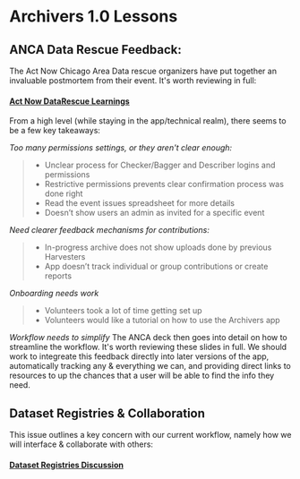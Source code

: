 # Archivers 1.0 Lessons

## ANCA Data Rescue Feedback:
The Act Now Chicago Area Data rescue organizers have put together an invaluable postmortem from their event. It's worth reviewing in full:
#### [Act Now DataRescue Learnings](https://docs.google.com/presentation/d/1DpztgriszsY0ViHdkzBRRH2G_htkccCqL2gLSU9dIhs/edit#slide=id.g1eefd6a217_0_38)

From a high level (while staying in the app/technical realm), there seems to be a few key takeaways:

*Too many permissions settings, or they aren't clear enough:*
> * Unclear process for Checker/Bagger and Describer logins and permissions
> * Restrictive permissions prevents clear confirmation process was done right
> * Read the event issues spreadsheet for more details
> * Doesn’t show users an admin as invited for a specific event

*Need clearer feedback mechanisms for contributions:*
> * In-progress archive does not show uploads done by previous Harvesters
> * App doesn’t track individual or group contributions or create reports

*Onboarding needs work*
> * Volunteers took a lot of time getting set up
> * Volunteers would like a tutorial on how to use the Archivers app

*Workflow needs to simplify*
The ANCA deck then goes into detail on how to streamline the workflow. It's worth reviewing these slides in full.
We should work to integreate this feedback directly into later versions of the app, automatically tracking any & everything
we can, and providing direct links to resources to up the chances that a user will be able to find the info they need.

## Dataset Registries & Collaboration
This issue outlines a key concern with our current workflow, namely how we will interface & collaborate with others:
#### [Dataset Registries Discussion](https://github.com/edgi-govdata-archiving/dataset-registries/issues/1)